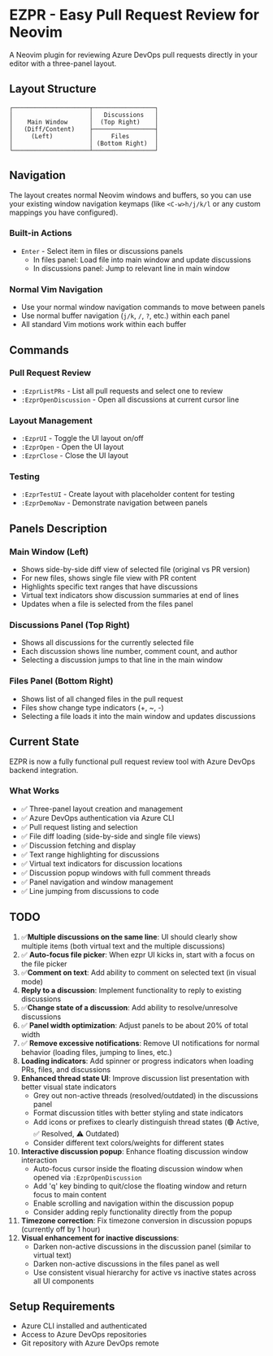 # EZPR - Easy Pull Request Review for Neovim

A Neovim plugin for reviewing Azure DevOps pull requests directly in your editor with a three-panel
layout.

## Layout Structure

```
┌─────────────────────┬─────────────────┐
│                     │   Discussions   │
│    Main Window      │  (Top Right)    │
│   (Diff/Content)    ├─────────────────┤
│     (Left)          │     Files       │
│                     │ (Bottom Right)  │
└─────────────────────┴─────────────────┘
```

## Navigation

The layout creates normal Neovim windows and buffers, so you can use your existing window navigation
keymaps (like `<C-w>h/j/k/l` or any custom mappings you have configured).

### Built-in Actions

- `Enter` - Select item in files or discussions panels
  - In files panel: Load file into main window and update discussions
  - In discussions panel: Jump to relevant line in main window

### Normal Vim Navigation

- Use your normal window navigation commands to move between panels
- Use normal buffer navigation (`j/k`, `/`, `?`, etc.) within each panel
- All standard Vim motions work within each buffer

## Commands

### Pull Request Review

- `:EzprListPRs` - List all pull requests and select one to review
- `:EzprOpenDiscussion` - Open all discussions at current cursor line

### Layout Management

- `:EzprUI` - Toggle the UI layout on/off
- `:EzprOpen` - Open the UI layout
- `:EzprClose` - Close the UI layout

### Testing

- `:EzprTestUI` - Create layout with placeholder content for testing
- `:EzprDemoNav` - Demonstrate navigation between panels

## Panels Description

### Main Window (Left)

- Shows side-by-side diff view of selected file (original vs PR version)
- For new files, shows single file view with PR content
- Highlights specific text ranges that have discussions
- Virtual text indicators show discussion summaries at end of lines
- Updates when a file is selected from the files panel

### Discussions Panel (Top Right)

- Shows all discussions for the currently selected file
- Each discussion shows line number, comment count, and author
- Selecting a discussion jumps to that line in the main window

### Files Panel (Bottom Right)

- Shows list of all changed files in the pull request
- Files show change type indicators (+, ~, -)
- Selecting a file loads it into the main window and updates discussions

## Current State

EZPR is now a fully functional pull request review tool with Azure DevOps backend integration.

### What Works

- ✅ Three-panel layout creation and management
- ✅ Azure DevOps authentication via Azure CLI
- ✅ Pull request listing and selection
- ✅ File diff loading (side-by-side and single file views)
- ✅ Discussion fetching and display
- ✅ Text range highlighting for discussions
- ✅ Virtual text indicators for discussion locations
- ✅ Discussion popup windows with full comment threads
- ✅ Panel navigation and window management
- ✅ Line jumping from discussions to code

## TODO

1. ✅**Multiple discussions on the same line**: UI should clearly show multiple items (both virtual
   text and the multiple discussions)
2. ✅ **Auto-focus file picker**: When ezpr UI kicks in, start with a focus on the file picker
3. ✅**Comment on text**: Add ability to comment on selected text (in visual mode)
4. **Reply to a discussion**: Implement functionality to reply to existing discussions
5. ✅**Change state of a discussion**: Add ability to resolve/unresolve discussions
6. ✅ **Panel width optimization**: Adjust panels to be about 20% of total width
7. ✅ **Remove excessive notifications**: Remove UI notifications for normal behavior (loading
   files, jumping to lines, etc.)
8. **Loading indicators**: Add spinner or progress indicators when loading PRs, files, and
   discussions
9. **Enhanced thread state UI**: Improve discussion list presentation with better visual state
   indicators
   - Grey out non-active threads (resolved/outdated) in the discussions panel
   - Format discussion titles with better styling and state indicators
   - Add icons or prefixes to clearly distinguish thread states (🟢 Active, ✅ Resolved, ⚠️
     Outdated)
   - Consider different text colors/weights for different states
10. **Interactive discussion popup**: Enhance floating discussion window interaction
    - Auto-focus cursor inside the floating discussion window when opened via `:EzprOpenDiscussion`
    - Add 'q' key binding to quit/close the floating window and return focus to main content
    - Enable scrolling and navigation within the discussion popup
    - Consider adding reply functionality directly from the popup
11. **Timezone correction**: Fix timezone conversion in discussion popups (currently off by 1 hour)
12. **Visual enhancement for inactive discussions**:
    - Darken non-active discussions in the discussion panel (similar to virtual text)
    - Darken non-active discussions in the files panel as well
    - Use consistent visual hierarchy for active vs inactive states across all UI components

## Setup Requirements

- Azure CLI installed and authenticated
- Access to Azure DevOps repositories
- Git repository with Azure DevOps remote

